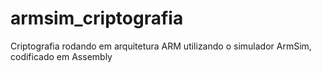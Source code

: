 # armsim_criptografia
Criptografia rodando em arquitetura ARM utilizando o simulador ArmSim, codificado em Assembly
